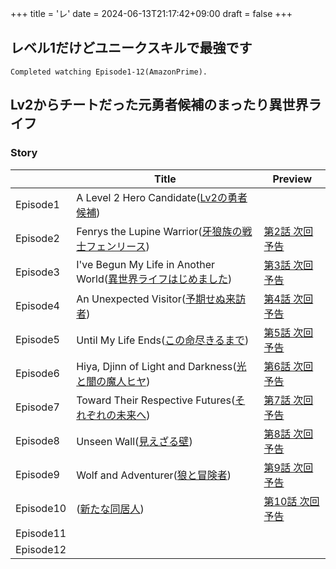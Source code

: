 +++
title = 'レ'
date = 2024-06-13T21:17:42+09:00
draft = false
+++


## レベル1だけどユニークスキルで最強です
```
Completed watching Episode1-12(AmazonPrime).
```

## Lv2からチートだった元勇者候補のまったり異世界ライフ
### Story

|           | Title                                                                                | Preview                                                      |
| --------- | ------------------------------------------------------------------------------------ | ------------------------------------------------------------ |
| Episode1  | A Level 2 Hero Candidate([Lv2の勇者候補](https://lv2-cheat.com/story/342))                |                                                              |
| Episode2  | Fenrys the Lupine Warrior([牙狼族の戦士フェンリース](https://lv2-cheat.com/story/354))           | [第2話 次回予告](https://youtu.be/OxgDAKhofWQ?si=-1RJDoOZLRneTm3r) |
| Episode3  | I've Begun My Life in Another World([異世界ライフはじめました](https://lv2-cheat.com/story/362)) | [第3話 次回予告](https://youtu.be/MgIVtCtka8Y?si=0_xGoz9QFQmlIkyy) |
| Episode4  | An Unexpected Visitor([予期せぬ来訪者](https://lv2-cheat.com/story/370))                    | [第4話 次回予告](https://youtu.be/zJR9SyZkQ7U?si=63vbu9xfGXJkEpt8) |
| Episode5  | Until My Life Ends([この命尽きるまで](https://lv2-cheat.com/story/379))                      | [第5話 次回予告](https://youtu.be/8KtCbkotwRA?si=S8L-dVtK7nCmRMNr) |
| Episode6  | Hiya, Djinn of Light and Darkness([光と闇の魔人ヒヤ](https://lv2-cheat.com/story/387))       | [第6話 次回予告](https://youtu.be/yrKilVPR3gg?si=qRJr6wwsQN-QupEA) |
| Episode7  | Toward Their Respective Futures([それぞれの未来へ](https://lv2-cheat.com/story/689))         | [第7話 次回予告](https://youtu.be/uKqANh_y-aA?si=YrymPd4V0hQO5pkM) |
| Episode8  | Unseen Wall([見えざる壁](https://lv2-cheat.com/story/717))                                | [第8話 次回予告](https://youtu.be/3FTLkxgBCqw?si=fOF-2GIPE9LXVY9H) |
| Episode9  | Wolf and Adventurer([狼と冒険者](https://lv2-cheat.com/story/736))                        | [第9話 次回予告](https://youtu.be/IuxaNmE_6k4?si=yc-_0D_JiVC4PsOg) |
| Episode10 | ([新たな同居人](https://lv2-cheat.com/story/767))                                          | [第10話 次回予告](https://www.youtube.com/watch?v=uEYVABkXryI)     |
| Episode11 |                                                                                      |                                                              |
| Episode12 |                                                                                      |                                                              |
